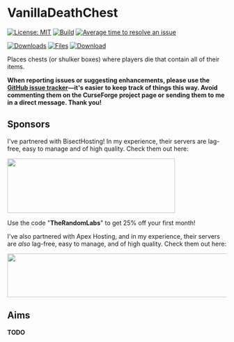 # VanillaDeathChest

[![License: MIT](https://img.shields.io/badge/License-MIT-green.svg)](https://opensource.org/licenses/MIT)
[![Build](https://jitci.com/gh/TheRandomLabs/VanillaDeathChest/svg?branch=1.16-fabric)](https://jitci.com/gh/TheRandomLabs/VanillaDeathChest)
[![Average time to resolve an issue](http://isitmaintained.com/badge/resolution/TheRandomLabs/VanillaDeathChest.svg)](http://isitmaintained.com/project/TheRandomLabs/VanillaDeathChest "Average time to resolve an issue")

[![Downloads](http://cf.way2muchnoise.eu/full_vanilladeathchest_downloads.svg)](https://www.curseforge.com/minecraft/mc-mods/vanilladeathchest-fabric)
[![Files](https://curse.nikky.moe/api/img/393000/files?logo)](https://www.curseforge.com/minecraft/mc-mods/vanilladeathchest-fabric/files)
[![Download](https://curse.nikky.moe/api/img/393000?logo)](https://curse.nikky.moe/api/url/285612)

Places chests (or shulker boxes) where players die that contain all of their items.

**When reporting issues or suggesting enhancements, please use the**
**[GitHub issue tracker](https://github.com/TheRandomLabs/VanillaDeathChest/issues)—it's easier**
**to keep track of things this way. Avoid commenting them on the CurseForge project page or**
**sending them to me in a direct message. Thank you!**

## Sponsors

I've partnered with BisectHosting! In my experience, their servers are lag-free, easy to manage and
of high quality. Check them out here:

<a href="https://bisecthosting.com/TheRandomLabs">
	<img src="https://www.bisecthosting.com/images/logos/dark_text@1538x500.png" width="385" height="125" border="0">
</a>

Use the code "**TheRandomLabs**" to get 25% off your first month!

I've also partnered with Apex Hosting, and in my experience, their servers are *also* lag-free,
easy to manage, and of high quality. Check them out here:

<a href="https://billing.apexminecrafthosting.com/aff.php?aff=3907">
	<img src="https://cdn.apexminecrafthosting.com/img/theme/apex-hosting-mobile.png" width="594" height="100" border="0">
</a>

## Aims

**TODO**

